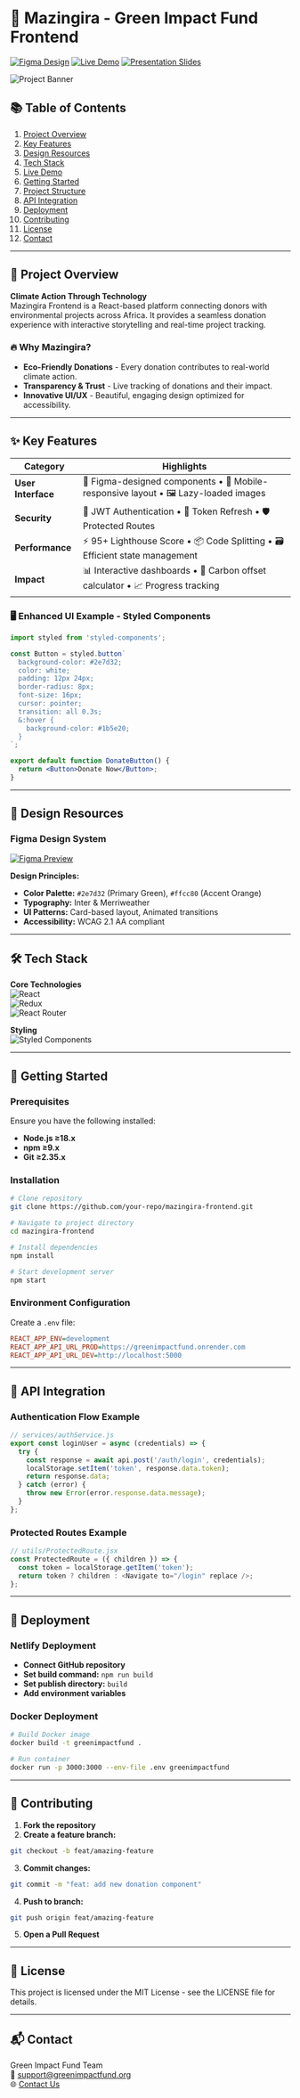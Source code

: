 # 🌿 Mazingira - Green Impact Fund Frontend

[![Figma Design](https://img.shields.io/badge/Figma-Design%20System-2e7d32?style=for-the-badge&logo=figma)](https://www.figma.com/design/coFE85JgKpihGbS2LP5i6j/Green-Impact-Fund?node-id=1-7&t=EIWTxsbao7VJRVv3-1)
[![Live Demo](https://img.shields.io/badge/🚀_Live_Demo-GreenImpactFund-2e7d32?style=for-the-badge)](https://greenimpactfund.netlify.app/)
[![Presentation Slides](https://img.shields.io/badge/📊_Presentation-Slides-2e7d32?style=for-the-badge)](https://1drv.ms/b/c/0218897d71a98f7a/EWeTl_ALf3BEkcJGg_COxFcBSf1NJUbBxkQtGZ1RV-Po2Q)

![Project Banner](https://www.google.com/url?sa=i&url=https%3A%2F%2Fwww.dreamstime.com%2Fillustration%2Fbanner-eco-friendly.html&psig=AOvVaw0-41PrR5JKMPMuDUBeAxME&ust=1739908317335000&source=images&cd=vfe&opi=89978449&ved=0CBQQjRxqFwoTCMir0t-9y4sDFQAAAAAdAAAAABAE)

## 📚 Table of Contents
1. [Project Overview](#-project-overview)
2. [Key Features](#-key-features)
3. [Design Resources](#-design-resources)
4. [Tech Stack](#-tech-stack)
5. [Live Demo](#-live-demo)
6. [Getting Started](#-getting-started)
7. [Project Structure](#-project-structure)
8. [API Integration](#-api-integration)
9. [Deployment](#-deployment)
10. [Contributing](#-contributing)
11. [License](#-license)
12. [Contact](#-contact)

---

## 🎯 Project Overview
**Climate Action Through Technology**  
Mazingira Frontend is a React-based platform connecting donors with environmental projects across Africa. It provides a seamless donation experience with interactive storytelling and real-time project tracking.

### 🔥 Why Mazingira?
- **Eco-Friendly Donations** - Every donation contributes to real-world climate action.
- **Transparency & Trust** - Live tracking of donations and their impact.
- **Innovative UI/UX** - Beautiful, engaging design optimized for accessibility.

---

## ✨ Key Features

| Category        | Highlights                                                                 |
|-----------------|----------------------------------------------------------------------------|
| **User Interface** | 🎨 Figma-designed components • 📱 Mobile-responsive layout • 🖼️ Lazy-loaded images |
| **Security**    | 🔐 JWT Authentication • 🔄 Token Refresh • 🛡️ Protected Routes             |
| **Performance** | ⚡ 95+ Lighthouse Score • 📦 Code Splitting • 🗃️ Efficient state management |
| **Impact**      | 📊 Interactive dashboards • 🌳 Carbon offset calculator • 📈 Progress tracking |

### 🖥️ Enhanced UI Example - Styled Components
```jsx
import styled from 'styled-components';

const Button = styled.button`
  background-color: #2e7d32;
  color: white;
  padding: 12px 24px;
  border-radius: 8px;
  font-size: 16px;
  cursor: pointer;
  transition: all 0.3s;
  &:hover {
    background-color: #1b5e20;
  }
`;

export default function DonateButton() {
  return <Button>Donate Now</Button>;
}
```

---

## 🎨 Design Resources

### Figma Design System
[![Figma Preview](https://via.placeholder.com/800x400.png?text=Figma+Design+System)](https://www.figma.com/design/coFE85JgKpihGbS2LP5i6j/Green-Impact-Fund?node-id=1-7&t=EIWTxsbao7VJRVv3-1)

**Design Principles:**
- **Color Palette:** `#2e7d32` (Primary Green), `#ffcc80` (Accent Orange)
- **Typography:** Inter & Merriweather
- **UI Patterns:** Card-based layout, Animated transitions
- **Accessibility:** WCAG 2.1 AA compliant

---

## 🛠 Tech Stack

**Core Technologies**  
![React](https://img.shields.io/badge/React-18-61DAFB?logo=react)  
![Redux](https://img.shields.io/badge/Redux_Toolkit-1.9.5-764ABC?logo=redux)  
![React Router](https://img.shields.io/badge/React_Router-6.14.2-CA4245?logo=react-router)

**Styling**  
![Styled Components](https://img.shields.io/badge/Styled_Components-6.0.8-DB7093?logo=styled-components)

---

## 🚀 Getting Started

### Prerequisites
Ensure you have the following installed:
- **Node.js ≥18.x**
- **npm ≥9.x**
- **Git ≥2.35.x**

### Installation
```bash
# Clone repository
git clone https://github.com/your-repo/mazingira-frontend.git

# Navigate to project directory
cd mazingira-frontend

# Install dependencies
npm install

# Start development server
npm start
```

### Environment Configuration
Create a `.env` file:
```ini
REACT_APP_ENV=development
REACT_APP_API_URL_PROD=https://greenimpactfund.onrender.com
REACT_APP_API_URL_DEV=http://localhost:5000
```

---

## 🔗 API Integration

### Authentication Flow Example
```javascript
// services/authService.js
export const loginUser = async (credentials) => {
  try {
    const response = await api.post('/auth/login', credentials);
    localStorage.setItem('token', response.data.token);
    return response.data;
  } catch (error) {
    throw new Error(error.response.data.message);
  }
};
```

### Protected Routes Example
```javascript
// utils/ProtectedRoute.jsx
const ProtectedRoute = ({ children }) => {
  const token = localStorage.getItem('token');
  return token ? children : <Navigate to="/login" replace />;
};
```

---

## 🚀 Deployment

### Netlify Deployment
- **Connect GitHub repository**
- **Set build command:** `npm run build`
- **Set publish directory:** `build`
- **Add environment variables**

### Docker Deployment
```bash
# Build Docker image
docker build -t greenimpactfund .

# Run container
docker run -p 3000:3000 --env-file .env greenimpactfund
```

---

## 🤝 Contributing

1. **Fork the repository**
2. **Create a feature branch:**
```bash
git checkout -b feat/amazing-feature
```
3. **Commit changes:**
```bash
git commit -m "feat: add new donation component"
```
4. **Push to branch:**
```bash
git push origin feat/amazing-feature
```
5. **Open a Pull Request**

---

## 📜 License
This project is licensed under the MIT License - see the LICENSE file for details.

---

## 📬 Contact
Green Impact Fund Team  
📧 support@greenimpactfund.org  
🌐 [Contact Us](https://greenimpactfund.netlify.app/contact)
